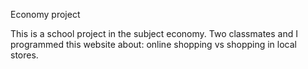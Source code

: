 Economy project

This is a school project in the subject economy. 
Two classmates and I programmed this website about: online shopping vs shopping in local stores. 
